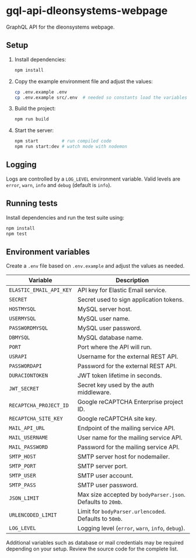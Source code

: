# gql-api-dleonsystems-webpage

GraphQL API for the dleonsystems webpage.

## Setup

1. Install dependencies:
    ```bash
    npm install
    ```
2. Copy the example environment file and adjust the values:
    ```bash
    cp .env.example .env
    cp .env.example src/.env  # needed so constants load the variables
    ```
3. Build the project:
    ```bash
    npm run build
    ```
4. Start the server:
    ```bash
    npm start         # run compiled code
    npm run start:dev # watch mode with nodemon
    ```

## Logging

Logs are controlled by a `LOG_LEVEL` environment variable. Valid levels are
`error`, `warn`, `info` and `debug` (default is `info`).

## Running tests

Install dependencies and run the test suite using:

```bash
npm install
npm test
```

## Environment variables

Create a `.env` file based on `.env.example` and adjust the values as needed.

| Variable                | Description                                |
|-------------------------|--------------------------------------------|
| `ELASTIC_EMAIL_API_KEY` | API key for Elastic Email service.         |
| `SECRET`                | Secret used to sign application tokens.    |
| `HOSTMYSQL`             | MySQL server host.                         |
| `USERMYSQL`             | MySQL user name.                           |
| `PASSWORDMYSQL`         | MySQL user password.                       |
| `DBMYSQL`               | MySQL database name.                       |
| `PORT`                  | Port where the API will run.               |
| `USRAPI`                | Username for the external REST API.        |
| `PASSWORDAPI`           | Password for the external REST API.        |
| `DURACIONTOKEN`         | JWT token lifetime in seconds.             |
| `JWT_SECRET`            | Secret key used by the auth middleware.    |
| `RECAPTCHA_PROJECT_ID`  | Google reCAPTCHA Enterprise project ID.    |
| `RECAPTCHA_SITE_KEY`    | Google reCAPTCHA site key.                 |
| `MAIL_API_URL`          | Endpoint of the mailing service API.       |
| `MAIL_USERNAME`         | User name for the mailing service API.     |
| `MAIL_PASSWORD`         | Password for the mailing service API.      |
| `SMTP_HOST`             | SMTP server host for nodemailer.           |
| `SMTP_PORT`             | SMTP server port.                          |
| `SMTP_USER`             | SMTP user account.                         |
| `SMTP_PASS`             | SMTP user password.                        |
| `JSON_LIMIT`            | Max size accepted by `bodyParser.json`. Defaults to `20mb`. |
| `URLENCODED_LIMIT`      | Limit for `bodyParser.urlencoded`. Defaults to `50mb`.      |
| `LOG_LEVEL`             | Logging level (`error`, `warn`, `info`, `debug`).           |

Additional variables such as database or mail credentials may be required depending on your setup. Review the source code for the complete list.
